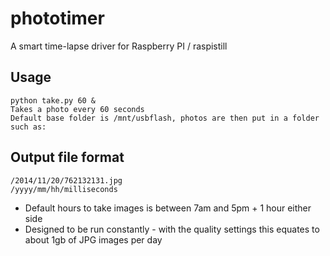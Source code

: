 phototimer
==========

A smart time-lapse driver for Raspberry PI / raspistill

Usage
-----
    python take.py 60 &
    Takes a photo every 60 seconds
    Default base folder is /mnt/usbflash, photos are then put in a folder such as:
Output file format
-----------------
    /2014/11/20/762132131.jpg
    /yyyy/mm/hh/milliseconds

* Default hours to take images is between 7am and 5pm + 1 hour either side
* Designed to be run constantly - with the quality settings this equates to about 1gb of JPG images per day


